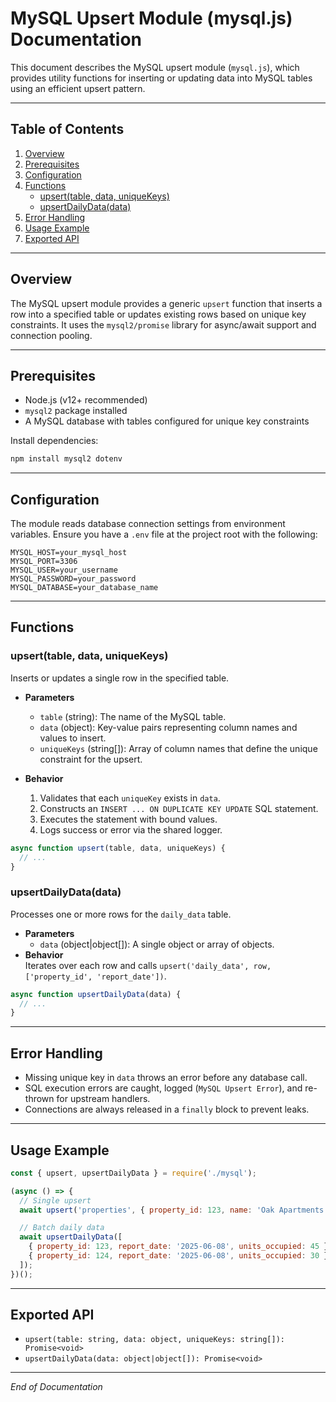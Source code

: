 # MySQL Upsert Module (mysql.js) Documentation

This document describes the MySQL upsert module (`mysql.js`), which provides utility functions for inserting or updating data into MySQL tables using an efficient upsert pattern.

---

## Table of Contents

1. [Overview](#overview)  
2. [Prerequisites](#prerequisites)  
3. [Configuration](#configuration)  
4. [Functions](#functions)  
   - [upsert(table, data, uniqueKeys)](#upserttable-data-uniquekeys)  
   - [upsertDailyData(data)](#upsertdailydatadata)  
5. [Error Handling](#error-handling)  
6. [Usage Example](#usage-example)  
7. [Exported API](#exported-api)  

---

## Overview

The MySQL upsert module provides a generic `upsert` function that inserts a row into a specified table or updates existing rows based on unique key constraints. It uses the `mysql2/promise` library for async/await support and connection pooling.

---

## Prerequisites

- Node.js (v12+ recommended)  
- `mysql2` package installed  
- A MySQL database with tables configured for unique key constraints  

Install dependencies:

```bash
npm install mysql2 dotenv
```

---

## Configuration

The module reads database connection settings from environment variables. Ensure you have a `.env` file at the project root with the following:

```env
MYSQL_HOST=your_mysql_host
MYSQL_PORT=3306
MYSQL_USER=your_username
MYSQL_PASSWORD=your_password
MYSQL_DATABASE=your_database_name
```

---

## Functions

### upsert(table, data, uniqueKeys)

Inserts or updates a single row in the specified table.

- **Parameters**  
  - `table` (string): The name of the MySQL table.  
  - `data` (object): Key-value pairs representing column names and values to insert.  
  - `uniqueKeys` (string[]): Array of column names that define the unique constraint for the upsert.

- **Behavior**  
  1. Validates that each `uniqueKey` exists in `data`.  
  2. Constructs an `INSERT ... ON DUPLICATE KEY UPDATE` SQL statement.  
  3. Executes the statement with bound values.  
  4. Logs success or error via the shared logger.

```js
async function upsert(table, data, uniqueKeys) {
  // ...
}
```

### upsertDailyData(data)

Processes one or more rows for the `daily_data` table.

- **Parameters**  
  - `data` (object|object[]): A single object or array of objects.  
- **Behavior**  
  Iterates over each row and calls `upsert('daily_data', row, ['property_id', 'report_date'])`.

```js
async function upsertDailyData(data) {
  // ...
}
```

---

## Error Handling

- Missing unique key in `data` throws an error before any database call.  
- SQL execution errors are caught, logged (`MySQL Upsert Error`), and re-thrown for upstream handlers.  
- Connections are always released in a `finally` block to prevent leaks.

---

## Usage Example

```js
const { upsert, upsertDailyData } = require('./mysql');

(async () => {
  // Single upsert
  await upsert('properties', { property_id: 123, name: 'Oak Apartments', location: 'Downtown' }, ['property_id']);

  // Batch daily data
  await upsertDailyData([
    { property_id: 123, report_date: '2025-06-08', units_occupied: 45 },
    { property_id: 124, report_date: '2025-06-08', units_occupied: 30 }
  ]);
})();
```

---

## Exported API

- `upsert(table: string, data: object, uniqueKeys: string[]): Promise<void>`  
- `upsertDailyData(data: object|object[]): Promise<void>`

---

*End of Documentation*
